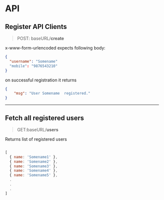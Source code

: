 # API


## Register API Clients
>POST: baseURL/**create**

x-www-form-urlencoded expects following body:
```json
{
  "username": "Somename"
  "mobile": "9876543210"
}
```
on successful registration it returns
```json
{
    "msg": "User Somename  registered."
}
```

***

## Fetch all registered users
>GET:baseURL/**users**

Returns list of registered users
```javascript

[
  { name: 'Somename1' },
  { name: 'Somename2' },
  { name: 'Somename3' },
  { name: 'Somename4' },
  { name: 'Somename5' },
  .
  .
  .
]

```

